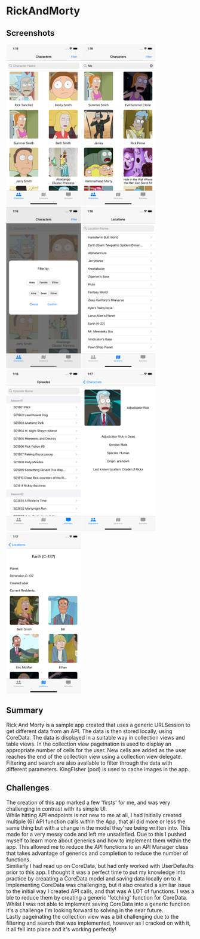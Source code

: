 # RickAndMorty

## Screenshots

<img src="https://github.com/mousaalwaraki/RickAndMorty/blob/master/Screenshots/1.png" width="200"><img src="https://github.com/mousaalwaraki/RickAndMorty/blob/master/Screenshots/2.png" width="200"><img src="https://github.com/mousaalwaraki/RickAndMorty/blob/master/Screenshots/3.png" width="200"><img src="https://github.com/mousaalwaraki/RickAndMorty/blob/master/Screenshots/4.png" width="200">
<img src="https://github.com/mousaalwaraki/RickAndMorty/blob/master/Screenshots/5.png" width="200"><img src="https://github.com/mousaalwaraki/RickAndMorty/blob/master/Screenshots/6.png" width="200"><img src="https://github.com/mousaalwaraki/RickAndMorty/blob/master/Screenshots/7.png" width="200">  

## Summary

Rick And Morty is a sample app created that uses a generic URLSession to get different data from an API.
The data is then stored locally, using CoreData.
The data is displayed in a suitable way in collection views and table views. 
In the collection view pageination is used to display an appropriate number of cells for the user. New cells are added as the user reaches the end of the collection view using a collection view delegate.
Filtering and search are also available to filter through the data with different parameters.
KingFisher (pod) is used to cache images in the app.

## Challenges

The creation of this app marked a few 'firsts' for me, and was very challenging in contrast with its simple UI.     
While hitting API endpoints is not new to me at all, I had initially created multiple (6) API function calls within the App, that all did more or less the same thing but with a change in the model they'ree being written into. This made for a very messy code and left me unsatisfied. Due to this I pushed myself to learn more about generics and how to implement them within the app. This allowed me to reduce the API functions to an API Manager class that takes advantage of generics and completion to reduce the number of functions.     
Similiarly I had read up on CoreData, but had only worked with UserDefaults prior to this app. I thought it was a perfect time to put my knowledge into practice by creaating a CoreData model and saving data locally on to it.    
Implementing CoreData was challenging, but it also created a similiar issue to the initial way I created API calls, and that was A LOT of functions. I was a ble to reduce them by creating a generic 'fetching' function for CoreData. Whilst I was not able to implement saving CoreData into a generic function it's a challenge I'm looking forward to solving in the near future.   
Lastly pageinating the collection view was a bit challenging due to the filtering and search that was implemented, however as I cracked on with it, it all fell into place and it's working perfectly!
